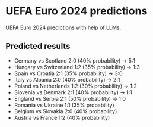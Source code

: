 # UEFA Euro 2024 predictions
UEFA Euro 2024 predictions with help of LLMs.

## Predicted results
- Germany vs Scotland 2:0 (40% probability) -> 5:1
- Hungary vs Switzerland 1:2 (35% probability) -> 1:3
- Spain vs Croatia 2:1 (35% probability) -> 3:0
- Italy vs Albania 2:0 (40% probability) -> 2:1
- Poland vs Netherlands 1:2 (30% probability) -> 1:2
- Slovenia vs Denmark 2:1 (40% probability) -> 1:1
- England vs Serbia 2:1 (50% probability) -> 1:0
- Romania vs Ukraine 1:1 (35% probability)
- Belgium vs Slovakia 2:0 (40% probability)
- Austria vs France 1:2 (40% probability)
